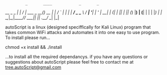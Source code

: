              _       ____            _       _
  __ _ _   _| |_ ___/ ___|  ___ _ __(_)_ __ | |_
 / _` | | | | __/ _ \___ \ / __| '__| | '_ \| __|
| (_| | |_| | || (_) |__) | (__| |  | | |_) | |_
 \__,_|\__,_|\__\___/____/ \___|_|  |_| .__/ \__|
                                      |_|                                                                                           

autoScript is a linux (designed speciffically for Kali Linux) program that takes common 
WiFi attacks and automates it into one easy to use program.
To install please run...

chmod +x install && ./install

...to install all the required dependancys.
if you have any questions or suggestions about autoScript please feel free to contact
me at tree.autoScript@gmail.com

